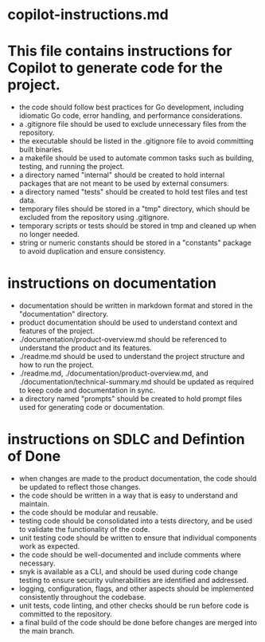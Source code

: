 # copilot-instructions.md
# This file contains instructions for Copilot to generate code for the project.
- the code should follow best practices for Go development, including idiomatic Go code, error handling, and performance considerations.
- a .gitignore file should be used to exclude unnecessary files from the repository.
- the executable should be listed in the .gitignore file to avoid committing built binaries.
- a makefile should be used to automate common tasks such as building, testing, and running the project.
- a directory named "internal" should be created to hold internal packages that are not meant to be used by external consumers.
- a directory named "tests" should be created to hold test files and test data.
- temporary files should be stored in a "tmp" directory, which should be excluded from the repository using .gitignore.
- temporary scripts or tests should be stored in tmp and cleaned up when no longer needed.
- string or numeric constants should be stored in a "constants" package to avoid duplication and ensure consistency.


# instructions on documentation
- documentation should be written in markdown format and stored in the "documentation" directory.
- product documentation should be used to understand context and features of the project. 
- ./documentation/product-overview.md should be referenced to understand the product and its features.
- ./readme.md should be used to understand the project structure and how to run the project.
- ./readme.md, ./documentation/product-overview.md, and ./documentation/technical-summary.md should be updated as required to keep code and documentation in sync.
- a directory named "prompts" should be created to hold prompt files used for generating code or documentation.


# instructions on SDLC and Defintion of Done
- when changes are made to the product documentation, the code should be updated to reflect those changes.
- the code should be written in a way that is easy to understand and maintain.
- the code should be modular and reusable.
- testing code should be consolidated into a tests directory, and be used to validate the functionality of the code.
- unit testing code should be written to ensure that individual components work as expected.
- the code should be well-documented and include comments where necessary.
- snyk is available as a CLI, and should be used during code change testing to ensure security vulnerabilities are identified and addressed.
- logging, configuration, flags, and other aspects should be implemented consistently throughout the codebase.
- unit tests, code linting, and other checks should be run before code is committed to the repository.
- a final build of the code should be done before changes are merged into the main branch.


